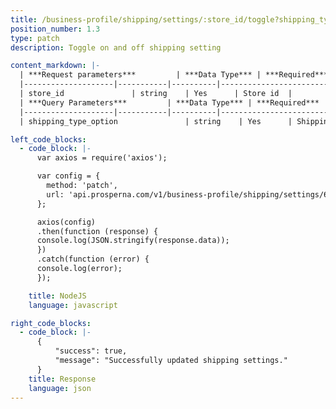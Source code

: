 ```yaml
---
title: /business-profile/shipping/settings/:store_id/toggle?shipping_type_option=
position_number: 1.3
type: patch
description: Toggle on and off shipping setting

content_markdown: |-
  | ***Request parameters***         | ***Data Type*** | ***Required*** | ***Description*** |
  |--------------------|-----------|----------|------------------------------------|
  | store_id               | string    | Yes      | Store id  |
  | ***Query Parameters***         | ***Data Type*** | ***Required*** | ***Description*** |
  |--------------------|-----------|----------|------------------------------------|
  | shipping_type_option               | string    | Yes      | Shipping type option. Values are **OWN_BOOKING**, **SAMEDAY_SCHED**, **STANDARD**, **PICKUP**  |

left_code_blocks:
  - code_block: |-
      var axios = require('axios');

      var config = {
        method: 'patch',
        url: 'api.prosperna.com/v1/business-profile/shipping/settings/63861440e2c90910a117e826/toggle?shipping_type_option=SAMEDAY_SCHED',
      };

      axios(config)
      .then(function (response) {
      console.log(JSON.stringify(response.data));
      })
      .catch(function (error) {
      console.log(error);
      });

    title: NodeJS
    language: javascript

right_code_blocks:
  - code_block: |-
      {
          "success": true,
          "message": "Successfully updated shipping settings."
      }
    title: Response
    language: json
---
```

